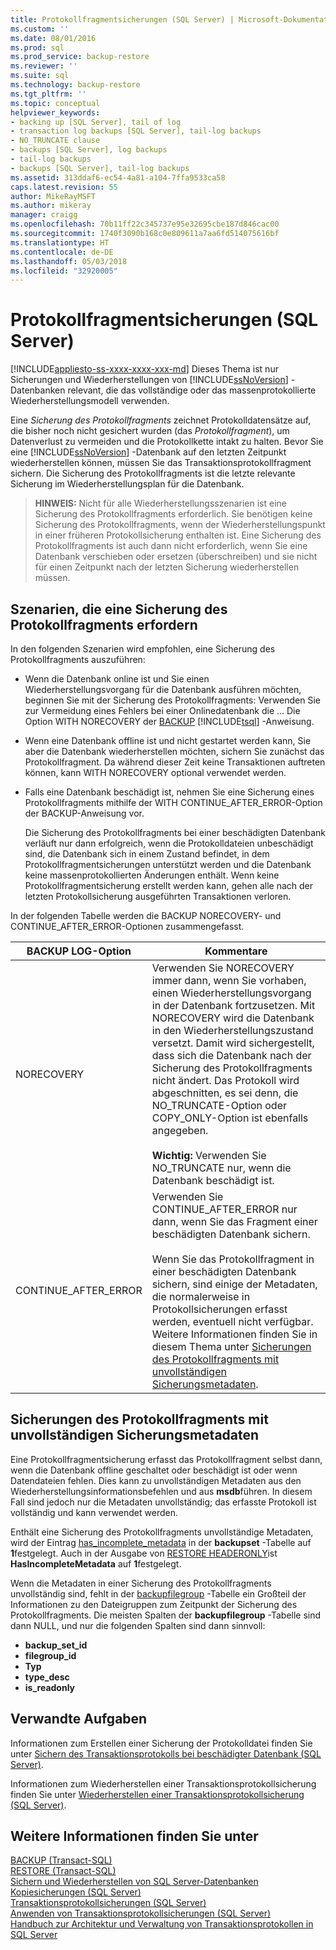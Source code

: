 ```yaml
---
title: Protokollfragmentsicherungen (SQL Server) | Microsoft-Dokumentation
ms.custom: ''
ms.date: 08/01/2016
ms.prod: sql
ms.prod_service: backup-restore
ms.reviewer: ''
ms.suite: sql
ms.technology: backup-restore
ms.tgt_pltfrm: ''
ms.topic: conceptual
helpviewer_keywords:
- backing up [SQL Server], tail of log
- transaction log backups [SQL Server], tail-log backups
- NO_TRUNCATE clause
- backups [SQL Server], log backups
- tail-log backups
- backups [SQL Server], tail-log backups
ms.assetid: 313ddaf6-ec54-4a81-a104-7ffa9533ca58
caps.latest.revision: 55
author: MikeRayMSFT
ms.author: mikeray
manager: craigg
ms.openlocfilehash: 70b11ff22c345737e95e32695cbe187d846cac00
ms.sourcegitcommit: 1740f3090b168c0e809611a7aa6fd514075616bf
ms.translationtype: HT
ms.contentlocale: de-DE
ms.lasthandoff: 05/03/2018
ms.locfileid: "32920005"
---
```

# <a name="tail-log-backups-sql-server"></a>Protokollfragmentsicherungen (SQL Server)
[!INCLUDE[appliesto-ss-xxxx-xxxx-xxx-md](../../includes/appliesto-ss-xxxx-xxxx-xxx-md.md)]
  Dieses Thema ist nur Sicherungen und Wiederherstellungen von [!INCLUDE[ssNoVersion](../../includes/ssnoversion-md.md)] -Datenbanken relevant, die das vollständige oder das massenprotokollierte Wiederherstellungsmodell verwenden.  
  
 Eine *Sicherung des Protokollfragments* zeichnet Protokolldatensätze auf, die bisher noch nicht gesichert wurden (das *Protokollfragment*), um Datenverlust zu vermeiden und die Protokollkette intakt zu halten. Bevor Sie eine [!INCLUDE[ssNoVersion](../../includes/ssnoversion-md.md)] -Datenbank auf den letzten Zeitpunkt wiederherstellen können, müssen Sie das Transaktionsprotokollfragment sichern. Die Sicherung des Protokollfragments ist die letzte relevante Sicherung im Wiederherstellungsplan für die Datenbank.  
  
> **HINWEIS:** Nicht für alle Wiederherstellungsszenarien ist eine Sicherung des Protokollfragments erforderlich. Sie benötigen keine Sicherung des Protokollfragments, wenn der Wiederherstellungspunkt in einer früheren Protokollsicherung enthalten ist. Eine Sicherung des Protokollfragments ist auch dann nicht erforderlich, wenn Sie eine Datenbank verschieben oder ersetzen (überschreiben) und sie nicht für einen Zeitpunkt nach der letzten Sicherung wiederherstellen müssen.  
  
   ##  <a name="TailLogScenarios"></a> Szenarien, die eine Sicherung des Protokollfragments erfordern  
 In den folgenden Szenarien wird empfohlen, eine Sicherung des Protokollfragments auszuführen:  
  
-   Wenn die Datenbank online ist und Sie einen Wiederherstellungsvorgang für die Datenbank ausführen möchten, beginnen Sie mit der Sicherung des Protokollfragments: Verwenden Sie zur Vermeidung eines Fehlers bei einer Onlinedatenbank die … Die Option WITH NORECOVERY der [BACKUP](../../t-sql/statements/backup-transact-sql.md) [!INCLUDE[tsql](../../includes/tsql-md.md)] -Anweisung.  
  
-   Wenn eine Datenbank offline ist und nicht gestartet werden kann, Sie aber die Datenbank wiederherstellen möchten, sichern Sie zunächst das Protokollfragment. Da während dieser Zeit keine Transaktionen auftreten können, kann WITH NORECOVERY optional verwendet werden.  
  
-   Falls eine Datenbank beschädigt ist, nehmen Sie eine Sicherung eines Protokollfragments mithilfe der WITH CONTINUE_AFTER_ERROR-Option der BACKUP-Anweisung vor.  
  
     Die Sicherung des Protokollfragments bei einer beschädigten Datenbank verläuft nur dann erfolgreich, wenn die Protokolldateien unbeschädigt sind, die Datenbank sich in einem Zustand befindet, in dem Protokollfragmentsicherungen unterstützt werden und die Datenbank keine massenprotokollierten Änderungen enthält. Wenn keine Protokollfragmentsicherung erstellt werden kann, gehen alle nach der letzten Protokollsicherung ausgeführten Transaktionen verloren.  
  
 In der folgenden Tabelle werden die BACKUP NORECOVERY- und CONTINUE_AFTER_ERROR-Optionen zusammengefasst.  
  
|BACKUP LOG-Option|Kommentare|  
|-----------------------|--------------|  
|NORECOVERY|Verwenden Sie NORECOVERY immer dann, wenn Sie vorhaben, einen Wiederherstellungsvorgang in der Datenbank fortzusetzen. Mit NORECOVERY wird die Datenbank in den Wiederherstellungszustand versetzt. Damit wird sichergestellt, dass sich die Datenbank nach der Sicherung des Protokollfragments nicht ändert. Das Protokoll wird abgeschnitten, es sei denn, die NO_TRUNCATE-Option oder COPY_ONLY-Option ist ebenfalls angegeben.<br /><br /> **Wichtig:** Verwenden Sie NO_TRUNCATE nur, wenn die Datenbank beschädigt ist.|  
|CONTINUE_AFTER_ERROR|Verwenden Sie CONTINUE_AFTER_ERROR nur dann, wenn Sie das Fragment einer beschädigten Datenbank sichern.<br /><br /> Wenn Sie das Protokollfragment in einer beschädigten Datenbank sichern, sind einige der Metadaten, die normalerweise in Protokollsicherungen erfasst werden, eventuell nicht verfügbar. Weitere Informationen finden Sie in diesem Thema unter [Sicherungen des Protokollfragments mit unvollständigen Sicherungsmetadaten](#IncompleteMetadata).|  
  
##  <a name="IncompleteMetadata"></a> Sicherungen des Protokollfragments mit unvollständigen Sicherungsmetadaten  
 Eine Protokollfragmentsicherung erfasst das Protokollfragment selbst dann, wenn die Datenbank offline geschaltet oder beschädigt ist oder wenn Datendateien fehlen. Dies kann zu unvollständigen Metadaten aus den Wiederherstellungsinformationsbefehlen und aus **msdb**führen. In diesem Fall sind jedoch nur die Metadaten unvollständig; das erfasste Protokoll ist vollständig und kann verwendet werden.  
  
 Enthält eine Sicherung des Protokollfragments unvollständige Metadaten, wird der Eintrag [has_incomplete_metadata](../../relational-databases/system-tables/backupset-transact-sql.md) in der **backupset** -Tabelle auf **1**festgelegt. Auch in der Ausgabe von [RESTORE HEADERONLY](../../t-sql/statements/restore-statements-headeronly-transact-sql.md)ist **HasIncompleteMetadata** auf **1**festgelegt.  
  
 Wenn die Metadaten in einer Sicherung des Protokollfragments unvollständig sind, fehlt in der [backupfilegroup](../../relational-databases/system-tables/backupfilegroup-transact-sql.md) -Tabelle ein Großteil der Informationen zu den Dateigruppen zum Zeitpunkt der Sicherung des Protokollfragments. Die meisten Spalten der **backupfilegroup** -Tabelle sind dann NULL, und nur die folgenden Spalten sind dann sinnvoll:  
  
-   **backup_set_id**  
-   **filegroup_id**  
-   **Typ**  
-   **type_desc**  
-   **is_readonly**  
  
##  <a name="RelatedTasks"></a> Verwandte Aufgaben  
 Informationen zum Erstellen einer Sicherung der Protokolldatei finden Sie unter [Sichern des Transaktionsprotokolls bei beschädigter Datenbank &#40;SQL Server&#41;](../../relational-databases/backup-restore/back-up-the-transaction-log-when-the-database-is-damaged-sql-server.md).  
  
 Informationen zum Wiederherstellen einer Transaktionsprotokollsicherung finden Sie unter [Wiederherstellen einer Transaktionsprotokollsicherung &#40;SQL Server&#41;](../../relational-databases/backup-restore/restore-a-transaction-log-backup-sql-server.md).  
    
## <a name="see-also"></a>Weitere Informationen finden Sie unter  
 [BACKUP &#40;Transact-SQL&#41;](../../t-sql/statements/backup-transact-sql.md)   
 [RESTORE &#40;Transact-SQL&#41;](../../t-sql/statements/restore-statements-transact-sql.md)   
 [Sichern und Wiederherstellen von SQL Server-Datenbanken](../../relational-databases/backup-restore/back-up-and-restore-of-sql-server-databases.md)   
 [Kopiesicherungen &#40;SQL Server&#41;](../../relational-databases/backup-restore/copy-only-backups-sql-server.md)   
 [Transaktionsprotokollsicherungen &#40;SQL Server&#41;](../../relational-databases/backup-restore/transaction-log-backups-sql-server.md)   
 [Anwenden von Transaktionsprotokollsicherungen &#40;SQL Server&#41;](../../relational-databases/backup-restore/apply-transaction-log-backups-sql-server.md)    
 [Handbuch zur Architektur und Verwaltung von Transaktionsprotokollen in SQL Server](../../relational-databases/sql-server-transaction-log-architecture-and-management-guide.md)
  
